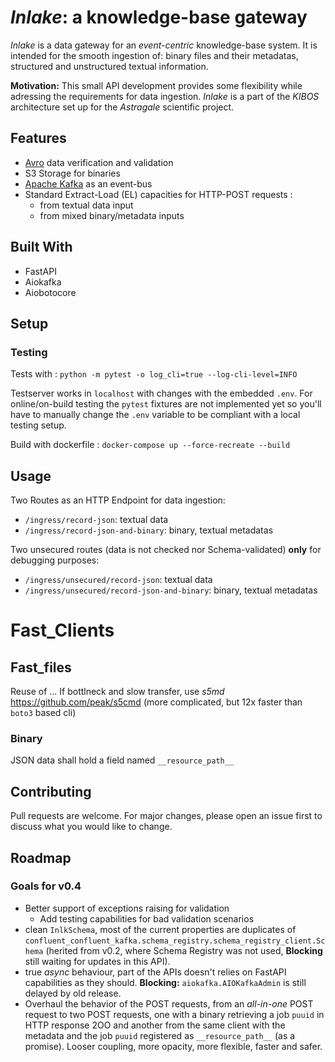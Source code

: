 # *Inlake*: a knowledge-base gateway

*Inlake* is a data gateway for an *event-centric* knowledge-base system. It is intended for the smooth ingestion of: binary files and their metadatas, structured and unstructured textual information.

**Motivation:** This small API development provides some flexibility while adressing the requirements for data ingestion. *Inlake* is a part of the *KIBOS* architecture set up for the *Astragale* scientific project.

## Features
+ [Avro](https://avro.apache.org/) data verification and validation
+ S3 Storage for binaries
+ [Apache Kafka](https://kafka.apache.org/) as an event-bus
+ Standard Extract-Load (EL) capacities for HTTP-POST requests :
	+ from textual data input
	+ from mixed binary/metadata inputs

## Built With
+ FastAPI
+ Aiokafka
+ Aiobotocore

## Setup
### Testing
Tests with : `python -m pytest -o log_cli=true --log-cli-level=INFO`

Testserver works in `localhost` with changes with the embedded `.env`.
For online/on-build testing the `pytest` fixtures are not implemented yet so you'll have to manually change the `.env` variable to be compliant with a local testing setup.  

Build with dockerfile : `docker-compose up --force-recreate --build`

## Usage
Two Routes as an HTTP Endpoint for data ingestion:
+ `/ingress/record-json`: textual data
+ `/ingress/record-json-and-binary`: binary, textual metadatas

Two unsecured routes (data is not checked nor Schema-validated) **only** for debugging purposes:
+ `/ingress/unsecured/record-json`: textual data
+ `/ingress/unsecured/record-json-and-binary`: binary, textual metadatas

# Fast_Clients
## Fast_files
Reuse of ...
If bottlneck and slow transfer, use _s5md_ https://github.com/peak/s5cmd (more complicated, but 12x faster than `boto3` based cli)


### Binary
JSON data shall hold a field named `__resource_path__`

## Contributing
Pull requests are welcome. For major changes, please open an issue first to discuss what you would like to change.


## Roadmap
### Goals for v0.4
+ Better support of exceptions raising for validation
	+ Add testing capabilities for bad validation scenarios
+ clean `InlkSchema`, most of the current properties are duplicates of `confluent_confluent_kafka.schema_registry.schema_registry_client.Schema` (herited from v0.2, where Schema Registry was not used, **Blocking** still waiting for updates in this API).
+ true *async* behaviour, part of the APIs doesn't relies on FastAPI capabilities as they should. **Blocking:** `aiokafka.AIOKafkaAdmin` is still delayed by old release. 
+ Overhaul the behavior of the POST requests, from an *all-in-one* POST request to two POST requests, one with a binary retrieving a job `puuid` in HTTP response 2OO and another from the same client with the metadata and the job `puuid` registered as `__resource_path__` (as a promise). Looser coupling, more opacity, more flexible, faster and safer.
